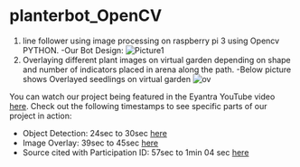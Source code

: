 # planterbot_OpenCV
1) line follower using image processing on raspberry pi 3 using Opencv PYTHON.
  -Our Bot Design: 
![Picture1](https://github.com/Swagath18/PlanterBot_OpenCV/assets/115916408/eafccd08-40b2-4300-bc14-c505c86a75af)
3) Overlaying different plant images on virtual garden depending on shape and number of indicators placed in arena along the path.
  -Below picture shows Overlayed seedlings on virtual garden
  ![ov](https://github.com/Swagath18/PlanterBot_OpenCV/assets/115916408/ad85ca54-9176-4c88-8704-d8c611d570fb)


You can watch our project being featured in the Eyantra YouTube video [here](https://www.youtube.com/watch?v=G5kA1Q-j_ZU&ab_channel=e-Yantra). Check out the following timestamps to see specific parts of our project in action:
- Object Detection: 24sec to 30sec [here](https://youtu.be/G5kA1Q-j_ZU?t=24)
- Image Overlay: 39sec to 45sec [here](https://youtu.be/G5kA1Q-j_ZU?t=39)
- Source cited with Participation ID: 57sec to 1min 04 sec [here](https://youtu.be/G5kA1Q-j_ZU?t=58)




